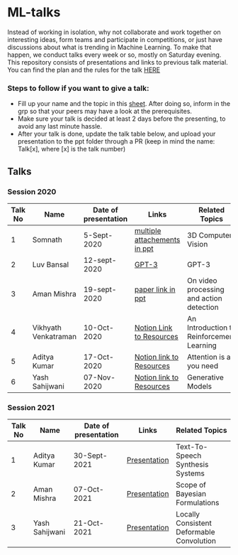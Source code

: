 # ML-talks

Instead of working in isolation, why not collaborate and work together on interesting ideas, form teams and participate in competitions, or just have discussions about what is trending in Machine Learning. To make that happen, we conduct talks every week or so, mostly on Saturday evening.
This repository consists of presentations and links to previous talk material. You can find the plan and the rules for the talk [HERE](https://docs.google.com/document/d/1tBZINGhNfpMWj0OuMwPbpLKHH1NL_PM2WibbKfmADPA/edit?usp=sharing)

### Steps to follow if you want to give a talk:

- Fill up your name and the topic in this [sheet](https://docs.google.com/spreadsheets/d/1O6TFX00R_aIFPHeGymKDcKiCFVpCldD5Ee_q2yfx7vA/edit?usp=sharing). After doing so, inform in the grp so that your peers may have a look at the prerequisites.
- Make sure your talk is decided at least 2 days before the presenting, to avoid any last minute hassle.
- After your talk is done, update the talk table below, and upload your presentation to the ppt folder through a PR (keep in mind the name: Talk[x], where [x] is the talk number)

  
## Talks

### Session 2020

|Talk No| Name | Date of presentation | Links | Related Topics |
|--|--|--|--|--|
| 1 | Somnath | 5-Sept-2020 | <a href="/ppts/Talk1.pptx">multiple attachements in ppt</a> | 3D Computer Vision |
| 2 | Luv Bansal | 12-sept-2020 | <a href="https://github.com/luv-bansal/ML-talks/tree/master/GPT-3">GPT-3</a> | GPT-3|
| 3 | Aman Mishra | 19-sept-2020 | <a href="https://github.com/Amanmishra267/ML-talks/blob/master/ppts/Talk3.pptx">paper link in ppt</a> | On video processing and action detection|
| 4 | Vikhyath Venkatraman | 10-Oct-2020 | <a href="https://www.notion.so/Reinforcement-Learning-Resources-03ee1de9b7114693896e8a88e61a7360">Notion Link to Resources</a> | An Introduction to Reinforcement Learning |
| 5 | Aditya Kumar | 17-Oct-2020 | <a href="https://www.notion.so/archraven/Resources-for-Transformer-based-Encoder-Decoder-Networks-d2a997aef7a6434db877855943d8b3d2">Notion link to Resources</a> | Attention is all you need |
| 6 | Yash Sahijwani | 07-Nov-2020 | <a href="https://www.notion.so/Generative-Models-Autoencoders-and-GANs-564618e54c66484f9a77e226ad5fbbda">Notion link to Resources</a> | Generative Models |


### Session 2021
|Talk No| Name | Date of presentation | Links | Related Topics |
|--|--|--|--|--|
| 1 | Aditya Kumar | 30-Sept-2021 | <a href="https://docs.google.com/presentation/d/16tIy21GmAXz72i0ZIg_VxwpyU7JR8cZ7P1Bwe4Sb_pk/edit?usp=sharing">Presentation</a> | Text-To-Speech Synthesis Systems|
| 2 | Aman Mishra | 07-Oct-2021 | <a href="https://docs.google.com/presentation/d/1MoVkUxinWo_Lc2SaEnM9uaK1AJu0-k_ehbpURJs67q0/edit?usp=sharing">Presentation</a> | Scope of Bayesian Formulations|
| 3 | Yash Sahijwani | 21-Oct-2021 | <a href="https://docs.google.com/presentation/d/1Af4YfdPtWNKF7gP3kb7BBs5Gjlk1tF9zEmKwkPQlyzE/edit?usp=sharing">Presentation</a> | Locally Consistent Deformable Convolution|
